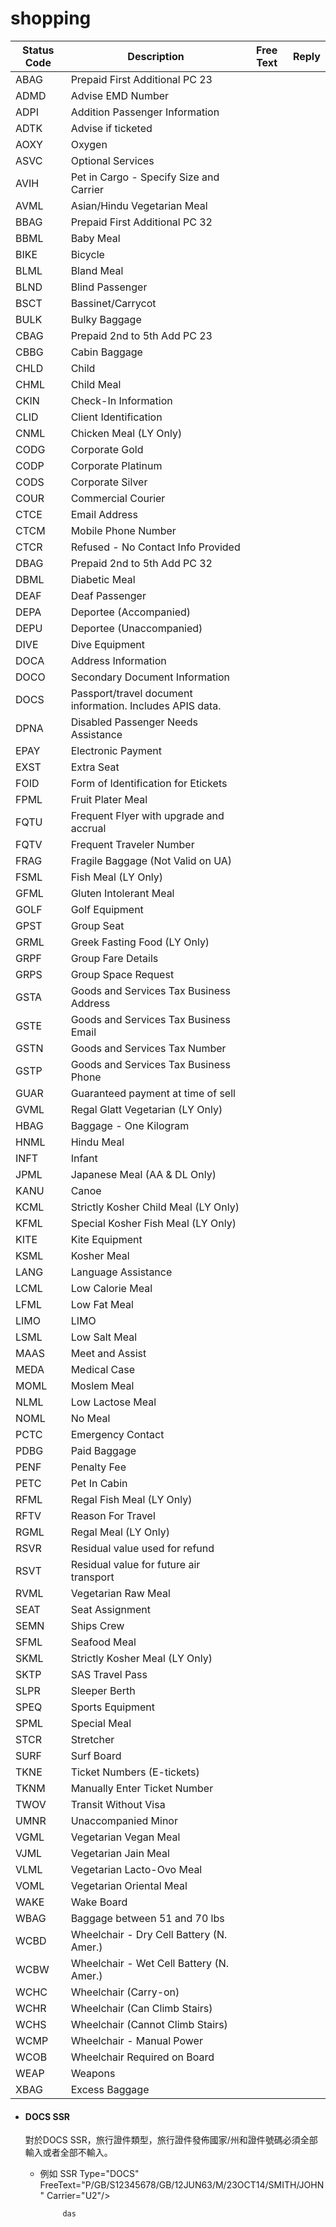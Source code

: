 # shopping

| Status Code | Description | Free Text | Reply |
| --- | --- | --- | --- |
| ABAG | Prepaid First Additional PC 23 |  |  |
| ADMD | Advise EMD Number |  |  |
| ADPI | Addition Passenger Information |  |  |
| ADTK | Advise if ticketed |  |  |
| AOXY | Oxygen |  |  |
| ASVC | Optional Services |  |  |
| AVIH | Pet in Cargo - Specify Size and Carrier |  |  |
| AVML | Asian/Hindu Vegetarian Meal |  |  |
| BBAG | Prepaid First Additional PC 32 |  |  |
| BBML | Baby Meal |  |  |
| BIKE | Bicycle |  |  |
| BLML | Bland Meal |  |  |
| BLND | Blind Passenger |  |  |
| BSCT | Bassinet/Carrycot |  |  |
| BULK | Bulky Baggage |  |  |
| CBAG | Prepaid 2nd to 5th Add PC 23 |  |  |
| CBBG | Cabin Baggage |  |  |
| CHLD | Child |  |  |
| CHML | Child Meal |  |  |
| CKIN | Check-In Information |  |  |
| CLID | Client Identification |  |  |
| CNML | Chicken Meal \(LY Only\) |  |  |
| CODG | Corporate Gold |  |  |
| CODP | Corporate Platinum |  |  |
| CODS | Corporate Silver |  |  |
| COUR | Commercial Courier |  |  |
| CTCE | Email Address |  |  |
| CTCM | Mobile Phone Number |  |  |
| CTCR | Refused - No Contact Info Provided |  |  |
| DBAG | Prepaid 2nd to 5th Add PC 32 |  |  |
| DBML | Diabetic Meal |  |  |
| DEAF | Deaf Passenger |  |  |
| DEPA | Deportee \(Accompanied\) |  |  |
| DEPU | Deportee \(Unaccompanied\) |  |  |
| DIVE | Dive Equipment |  |  |
| DOCA | Address Information |  |  |
| DOCO | Secondary Document Information |  |  |
| DOCS | Passport/travel document information. Includes APIS data. |  |  |
| DPNA | Disabled Passenger Needs Assistance |  |  |
| EPAY | Electronic Payment |  |  |
| EXST | Extra Seat |  |  |
| FOID | Form of Identification for Etickets |  |  |
| FPML | Fruit Plater Meal |  |  |
| FQTU | Frequent Flyer with upgrade and accrual |  |  |
| FQTV | Frequent Traveler Number |  |  |
| FRAG | Fragile Baggage \(Not Valid on UA\) |  |  |
| FSML | Fish Meal \(LY Only\) |  |  |
| GFML | Gluten Intolerant Meal |  |  |
| GOLF | Golf Equipment |  |  |
| GPST | Group Seat |  |  |
| GRML | Greek Fasting Food \(LY Only\) |  |  |
| GRPF | Group Fare Details |  |  |
| GRPS | Group Space Request |  |  |
| GSTA | Goods and Services Tax Business Address |  |  |
| GSTE | Goods and Services Tax Business Email |  |  |
| GSTN | Goods and Services Tax Number |  |  |
| GSTP | Goods and Services Tax Business Phone |  |  |
| GUAR | Guaranteed payment at time of sell |  |  |
| GVML | Regal Glatt Vegetarian \(LY Only\) |  |  |
| HBAG | Baggage - One Kilogram |  |  |
| HNML | Hindu Meal |  |  |
| INFT | Infant |  |  |
| JPML | Japanese Meal \(AA & DL Only\) |  |  |
| KANU | Canoe |  |  |
| KCML | Strictly Kosher Child Meal \(LY Only\) |  |  |
| KFML | Special Kosher Fish Meal \(LY Only\) |  |  |
| KITE | Kite Equipment |  |  |
| KSML | Kosher Meal |  |  |
| LANG | Language Assistance |  |  |
| LCML | Low Calorie Meal |  |  |
| LFML | Low Fat Meal |  |  |
| LIMO | LIMO |  |  |
| LSML | Low Salt Meal |  |  |
| MAAS | Meet and Assist |  |  |
| MEDA | Medical Case |  |  |
| MOML | Moslem Meal |  |  |
| NLML | Low Lactose Meal |  |  |
| NOML | No Meal |  |  |
| PCTC | Emergency Contact |  |  |
| PDBG | Paid Baggage |  |  |
| PENF | Penalty Fee |  |  |
| PETC | Pet In Cabin |  |  |
| RFML | Regal Fish Meal \(LY Only\) |  |  |
| RFTV | Reason For Travel |  |  |
| RGML | Regal Meal \(LY Only\) |  |  |
| RSVR | Residual value used for refund |  |  |
| RSVT | Residual value for future air transport |  |  |
| RVML | Vegetarian Raw Meal |  |  |
| SEAT | Seat Assignment |  |  |
| SEMN | Ships Crew |  |  |
| SFML | Seafood Meal |  |  |
| SKML | Strictly Kosher Meal \(LY Only\) |  |  |
| SKTP | SAS Travel Pass |  |  |
| SLPR | Sleeper Berth |  |  |
| SPEQ | Sports Equipment |  |  |
| SPML | Special Meal |  |  |
| STCR | Stretcher |  |  |
| SURF | Surf Board |  |  |
| TKNE | Ticket Numbers \(E-tickets\) |  |  |
| TKNM | Manually Enter Ticket Number |  |  |
| TWOV | Transit Without Visa |  |  |
| UMNR | Unaccompanied Minor |  |  |
| VGML | Vegetarian Vegan Meal |  |  |
| VJML | Vegetarian Jain Meal |  |  |
| VLML | Vegetarian Lacto-Ovo Meal |  |  |
| VOML | Vegetarian Oriental Meal |  |  |
| WAKE | Wake Board |  |  |
| WBAG | Baggage between 51 and 70 lbs |  |  |
| WCBD | Wheelchair - Dry Cell Battery \(N. Amer.\) |  |  |
| WCBW | Wheelchair - Wet Cell Battery \(N. Amer.\) |  |  |
| WCHC | Wheelchair \(Carry-on\) |  |  |
| WCHR | Wheelchair \(Can Climb Stairs\) |  |  |
| WCHS | Wheelchair \(Cannot Climb Stairs\) |  |  |
| WCMP | Wheelchair - Manual Power |  |  |
| WCOB | Wheelchair Required on Board |  |  |
| WEAP | Weapons |  |  |
| XBAG | Excess Baggage |  |  |

* #### DOCS SSR

  對於DOCS SSR，旅行證件類型，旅行證件發佈國家/州和證件號碼必須全部輸入或者全部不輸入。

  * 例如
       SSR Type="DOCS" FreeText="P/GB/S12345678/GB/12JUN63/M/23OCT14/SMITH/JOHN" Carrier="U2"/&gt;

             das



